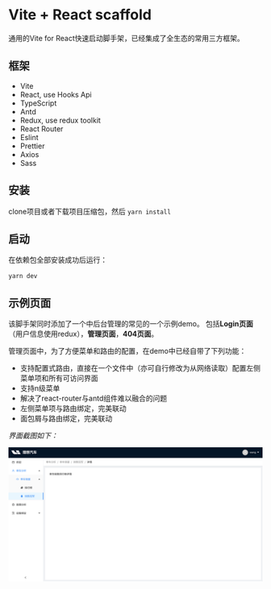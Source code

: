 # Vite + React scaffold

通用的Vite for React快速启动脚手架，已经集成了全生态的常用三方框架。

## 框架
- Vite
- React, use Hooks Api
- TypeScript
- Antd
- Redux, use redux toolkit
- React Router
- Eslint
- Prettier
- Axios
- Sass

## 安装

clone项目或者下载项目压缩包，然后 `yarn install`

## 启动

在依赖包全部安装成功后运行：

```
yarn dev
```

## 示例页面

该脚手架同时添加了一个中后台管理的常见的一个示例demo。
包括**Login页面**（用户信息使用redux），**管理页面**，**404页面**。

管理页面中，为了方便菜单和路由的配置，在demo中已经自带了下列功能：
- 支持配置式路由，直接在一个文件中（亦可自行修改为从网络读取）配置左侧菜单项和所有可访问界面
- 支持n级菜单
- 解决了react-router与antd组件难以融合的问题
- 左侧菜单项与路由绑定，完美联动
- 面包屑与路由绑定，完美联动

*界面截图如下：*

![管理页面截图](https://raw.githubusercontent.com/missmess/vite-reactts-antd-redux-starter/master/snapshot/1.png "管理页面截图")

